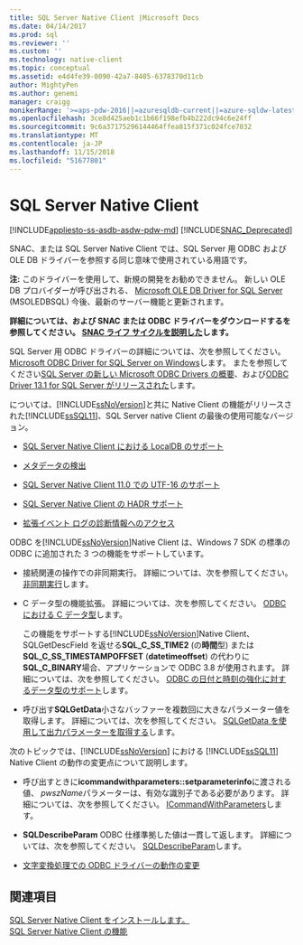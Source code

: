 ```yaml
---
title: SQL Server Native Client |Microsoft Docs
ms.date: 04/14/2017
ms.prod: sql
ms.reviewer: ''
ms.custom: ''
ms.technology: native-client
ms.topic: conceptual
ms.assetid: e4d4fe39-0090-42a7-8405-6378370d11cb
author: MightyPen
ms.author: genemi
manager: craigg
monikerRange: '>=aps-pdw-2016||=azuresqldb-current||=azure-sqldw-latest||>=sql-server-2016||=sqlallproducts-allversions||>=sql-server-linux-2017||=azuresqldb-mi-current'
ms.openlocfilehash: 3ce8d425aeb1c1b66f198efb4b222dc94c6e24ff
ms.sourcegitcommit: 9c6a37175296144464ffea815f371c024fce7032
ms.translationtype: MT
ms.contentlocale: ja-JP
ms.lasthandoff: 11/15/2018
ms.locfileid: "51677801"
---
```

# <a name="sql-server-native-client"></a>SQL Server Native Client
[!INCLUDE[appliesto-ss-asdb-asdw-pdw-md](../../includes/appliesto-ss-asdb-asdw-pdw-md.md)]
[!INCLUDE[SNAC_Deprecated](../../includes/snac-deprecated.md)]

SNAC、または SQL Server Native Client では、SQL Server 用 ODBC および OLE DB ドライバーを参照する同じ意味で使用されている用語です。

**注:** このドライバーを使用して、新規の開発をお勧めできません。 新しい OLE DB プロバイダーが呼び出される、 [Microsoft OLE DB Driver for SQL Server](../../connect/oledb/oledb-driver-for-sql-server.md) (MSOLEDBSQL) 今後、最新のサーバー機能と更新されます。


**詳細については、および SNAC または ODBC ドライバーをダウンロードするを参照してください。 [SNAC ライフ サイクルを説明した](https://blogs.msdn.microsoft.com/sqlreleaseservices/snac-lifecycle-explained/)します。**

SQL Server 用 ODBC ドライバーの詳細については、次を参照してください。 [Microsoft ODBC Driver for SQL Server on Windows](https://msdn.microsoft.com/library/jj730314(v=sql.110).aspx)します。  またを参照してください[SQL Server の新しい Microsoft ODBC Drivers の概要](https://blogs.msdn.microsoft.com/sqlnativeclient/2013/01/23/introducing-the-new-microsoft-odbc-drivers-for-sql-server/)、および[ODBC Driver 13.1 for SQL Server がリリースされた](https://blogs.technet.microsoft.com/dataplatforminsider/2016/08/03/odbc-driver-13-1-for-sql-server-released/)します。  

 については、[!INCLUDE[ssNoVersion](../../includes/ssnoversion-md.md)]と共に Native Client の機能がリリースされた[!INCLUDE[ssSQL11](../../includes/sssql11-md.md)]、SQL Server native Client の最後の使用可能なバージョン。

-   [SQL Server Native Client における LocalDB のサポート](../../relational-databases/native-client/features/sql-server-native-client-support-for-localdb.md)  

-   [メタデータの検出](../../relational-databases/native-client/features/metadata-discovery.md)  

-   [SQL Server Native Client 11.0 での UTF-16 のサポート](../../relational-databases/native-client/features/utf-16-support-in-sql-server-native-client-11-0.md)  

-   [SQL Server Native Client の HADR サポート](../../relational-databases/native-client/features/sql-server-native-client-support-for-high-availability-disaster-recovery.md)  

-   [拡張イベント ログの診断情報へのアクセス](../../relational-databases/native-client/features/accessing-diagnostic-information-in-the-extended-events-log.md)  

ODBC を[!INCLUDE[ssNoVersion](../../includes/ssnoversion-md.md)]Native Client は、Windows 7 SDK の標準の ODBC に追加された 3 つの機能をサポートしています。  

-   接続関連の操作での非同期実行。 詳細については、次を参照してください。[非同期実行](https://go.microsoft.com/fwlink/?LinkID=191493)します。  

-   C データ型の機能拡張。 詳細については、次を参照してください。 [ODBC における C データ型](https://go.microsoft.com/fwlink/?LinkID=191495)します。  

     この機能をサポートする[!INCLUDE[ssNoVersion](../../includes/ssnoversion-md.md)]Native Client、SQLGetDescField を返せる**SQL_C_SS_TIME2** (の**時間**型) または**SQL_C_SS_TIMESTAMPOFFSET** (**datetimeoffset**) の代わりに**SQL_C_BINARY**場合、アプリケーションで ODBC 3.8 が使用されます。 詳細については、次を参照してください。 [ODBC の日付と時刻の強化に対するデータ型のサポート](../../relational-databases/native-client-odbc-date-time/data-type-support-for-odbc-date-and-time-improvements.md)します。  

-   呼び出す**SQLGetData**小さなバッファーを複数回に大きなパラメーター値を取得します。 詳細については、次を参照してください。 [SQLGetData を使用して出力パラメーターを取得する](https://go.microsoft.com/fwlink/?LinkID=191494)します。  

 次のトピックでは、[!INCLUDE[ssNoVersion](../../includes/ssnoversion-md.md)] における [!INCLUDE[ssSQL11](../../includes/sssql11-md.md)] Native Client の動作の変更点について説明します。  

-   呼び出すときに**icommandwithparameters::setparameterinfo**に渡される値、 *pwszName*パラメーターは、有効な識別子である必要があります。 詳細については、次を参照してください。 [ICommandWithParameters](../../relational-databases/native-client-ole-db-interfaces/icommandwithparameters.md)します。  

-   **SQLDescribeParam** ODBC 仕様準拠した値は一貫して返します。 詳細については、次を参照してください。 [SQLDescribeParam](../../relational-databases/native-client-odbc-api/sqldescribeparam.md)します。  

-   [文字変換処理での ODBC ドライバーの動作の変更](../../relational-databases/native-client/features/odbc-driver-behavior-change-when-handling-character-conversions.md)  

## <a name="see-also"></a>関連項目  
[SQL Server Native Client をインストールします。](../../relational-databases/native-client/applications/installing-sql-server-native-client.md)  
 [SQL Server Native Client の機能](../../relational-databases/native-client/features/sql-server-native-client-features.md)  
